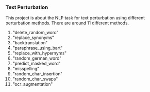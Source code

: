 ### Text Perturbation

This project is about the NLP task for text perturbation using different perturbation methods.
There are around 11 different methods.

1. "delete_random_word"
2. "replace_synonyms"
3. "backtranslation"
4. "paraphrase_using_bart"
5. "replace_with_hypernyms"
6. "random_german_word"
7. "predict_masked_word"
8. "misspelling"
9. "random_char_insertion"
10. "random_char_swaps"
11. "ocr_augmentation"


